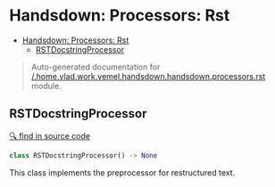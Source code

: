 # Handsdown: Processors: Rst

- [Handsdown: Processors: Rst](#handsdown-processors-rst)
  - [RSTDocstringProcessor](#rstdocstringprocessor)

> Auto-generated documentation for [/.home.vlad.work.vemel.handsdown.handsdown.processors.rst](..//home/vlad/work/vemel/handsdown/handsdown/processors/rst.py) module.

## RSTDocstringProcessor

[🔍 find in source code](../handsdown/processors/rst.py#L7)

```python
class RSTDocstringProcessor() -> None
```
This class implements the preprocessor for restructured text.
